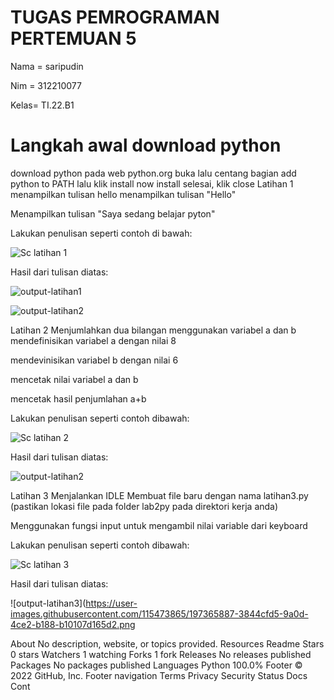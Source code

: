 # TUGAS PEMROGRAMAN PERTEMUAN 5
Nama = saripudin

Nim  = 312210077 

Kelas= TI.22.B1

# Langkah awal download python
 download python pada web python.org
 buka lalu centang bagian add python to PATH lalu klik install now
 install selesai, klik close
Latihan 1 menampilkan tulisan hello
menampilkan tulisan "Hello"

Menampilkan tulisan "Saya sedang belajar pyton"

 Lakukan penulisan seperti contoh di bawah:

![Sc latihan 1](https://user-images.githubusercontent.com/115473865/197365780-d61a7a9c-85bb-406a-9cc7-c772fba496a3.png)



Hasil dari tulisan diatas:

![output-latihan1](https://user-images.githubusercontent.com/115473865/197365787-ecb4019a-f415-4030-8eb4-7efa6a701e35.png)

![output-latihan2](https://user-images.githubusercontent.com/115473865/197365838-c89aa69d-697a-41ff-aca2-fbe96bf06948.png)

Latihan 2 Menjumlahkan dua bilangan menggunakan variabel a dan b
mendefinisikan variabel a dengan nilai 8

mendevinisikan variabel b dengan nilai 6

mencetak nilai variabel a dan b

mencetak hasil penjumlahan a+b

 Lakukan penulisan seperti contoh dibawah:

![Sc latihan 2](https://user-images.githubusercontent.com/115473865/197365805-ba1452db-1b8e-4636-8ff7-53dd48db0b85.png)

Hasil dari tulisan diatas:

![output-latihan2](https://user-images.githubusercontent.com/115473865/197365838-c89aa69d-697a-41ff-aca2-fbe96bf06948.png)


Latihan 3 Menjalankan IDLE
Membuat file baru dengan nama latihan3.py (pastikan lokasi file pada folder lab2py pada direktori kerja anda)

Menggunakan fungsi input untuk mengambil nilai variable dari keyboard

 Lakukan penulisan seperti contoh dibawah:

![Sc latihan 3](https://user-images.githubusercontent.com/115473865/197365880-88a46c55-6b49-486c-b6da-a2a20b09172e.png)


Hasil dari tulisan diatas:


![output-latihan3](https://user-images.githubusercontent.com/115473865/197365887-3844cfd5-9a0d-4ce2-b188-b10107d165d2.png



About
No description, website, or topics provided.
Resources
 Readme
Stars
 0 stars
Watchers
 1 watching
Forks
 1 fork
Releases
No releases published
Packages
No packages published
Languages
Python
100.0%
Footer
© 2022 GitHub, Inc.
Footer navigation
Terms
Privacy
Security
Status
Docs
Cont
